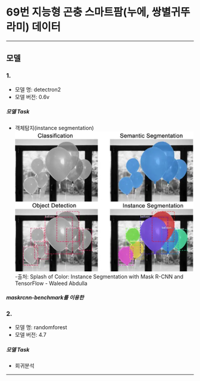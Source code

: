 # 69번 지능형 곤충 스마트팜(누에, 쌍별귀뚜라미) 데이터

---
## 모델
### 1.
- 모델 명: detectron2
- 모델 버전: 0.6v

##### 모델 Task

 + 객체탐지(instance segmentation)
       ![img.png](img.png)
        -출처: Splash of Color: Instance Segmentation with Mask R-CNN and TensorFlow -
Waleed Abdulla

##### maskrcnn-benchmark를 이용한 
### 2.
- 모델 명: randomforest
- 모델 버전: 4.7

##### 모델 Task

 + 회귀분석

---

